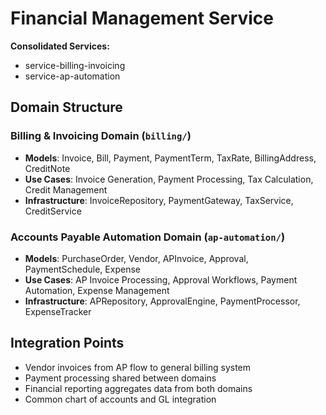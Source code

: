# Financial Management Service

**Consolidated Services:**
- service-billing-invoicing
- service-ap-automation

## Domain Structure

### Billing & Invoicing Domain (`billing/`)
- **Models**: Invoice, Bill, Payment, PaymentTerm, TaxRate, BillingAddress, CreditNote
- **Use Cases**: Invoice Generation, Payment Processing, Tax Calculation, Credit Management
- **Infrastructure**: InvoiceRepository, PaymentGateway, TaxService, CreditService

### Accounts Payable Automation Domain (`ap-automation/`)
- **Models**: PurchaseOrder, Vendor, APInvoice, Approval, PaymentSchedule, Expense
- **Use Cases**: AP Invoice Processing, Approval Workflows, Payment Automation, Expense Management
- **Infrastructure**: APRepository, ApprovalEngine, PaymentProcessor, ExpenseTracker

## Integration Points
- Vendor invoices from AP flow to general billing system
- Payment processing shared between domains
- Financial reporting aggregates data from both domains
- Common chart of accounts and GL integration
